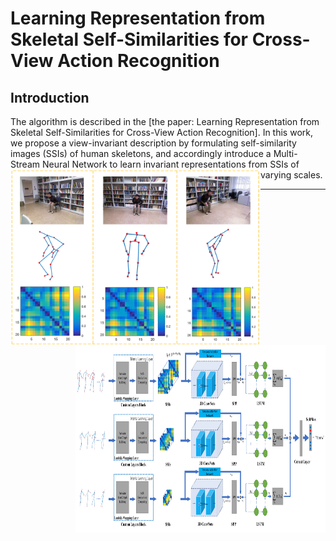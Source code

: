 # Learning Representation from Skeletal Self-Similarities for Cross-View Action Recognition
## Introduction
The algorithm is described in the [the paper: Learning Representation from Skeletal Self-Similarities for Cross-View Action Recognition]. In this work, we propose a view-invariant description by formulating self-similarity images (SSIs) of human skeletons, and accordingly introduce a Multi-Stream Neural Network to learn invariant representations from SSIs of varying scales. 
<img align="left" width="400"  src="docs/teaser1.png">
<img align="right" width="400" height = "300"  src="docs/teaser2.png">
***
